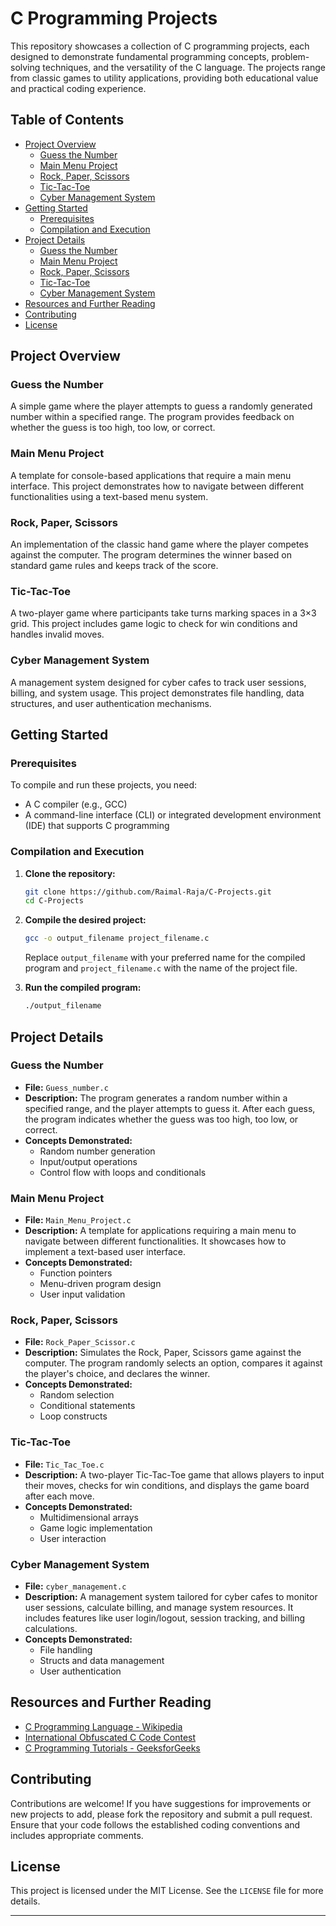 # C Programming Projects

This repository showcases a collection of C programming projects, each designed to demonstrate fundamental programming concepts, problem-solving techniques, and the versatility of the C language. The projects range from classic games to utility applications, providing both educational value and practical coding experience.

## Table of Contents

- [Project Overview](#project-overview)
  - [Guess the Number](#guess-the-number)
  - [Main Menu Project](#main-menu-project)
  - [Rock, Paper, Scissors](#rock-paper-scissors)
  - [Tic-Tac-Toe](#tic-tac-toe)
  - [Cyber Management System](#cyber-management-system)
- [Getting Started](#getting-started)
  - [Prerequisites](#prerequisites)
  - [Compilation and Execution](#compilation-and-execution)
- [Project Details](#project-details)
  - [Guess the Number](#guess-the-number-1)
  - [Main Menu Project](#main-menu-project-1)
  - [Rock, Paper, Scissors](#rock-paper-scissors-1)
  - [Tic-Tac-Toe](#tic-tac-toe-1)
  - [Cyber Management System](#cyber-management-system-1)
- [Resources and Further Reading](#resources-and-further-reading)
- [Contributing](#contributing)
- [License](#license)

## Project Overview

### Guess the Number

A simple game where the player attempts to guess a randomly generated number within a specified range. The program provides feedback on whether the guess is too high, too low, or correct.

### Main Menu Project

A template for console-based applications that require a main menu interface. This project demonstrates how to navigate between different functionalities using a text-based menu system.

### Rock, Paper, Scissors

An implementation of the classic hand game where the player competes against the computer. The program determines the winner based on standard game rules and keeps track of the score.

### Tic-Tac-Toe

A two-player game where participants take turns marking spaces in a 3×3 grid. This project includes game logic to check for win conditions and handles invalid moves.

### Cyber Management System

A management system designed for cyber cafes to track user sessions, billing, and system usage. This project demonstrates file handling, data structures, and user authentication mechanisms.

## Getting Started

### Prerequisites

To compile and run these projects, you need:

- A C compiler (e.g., GCC)
- A command-line interface (CLI) or integrated development environment (IDE) that supports C programming

### Compilation and Execution

1. **Clone the repository:**

   ```bash
   git clone https://github.com/Raimal-Raja/C-Projects.git
   cd C-Projects
   ```

2. **Compile the desired project:**

   ```bash
   gcc -o output_filename project_filename.c
   ```

   Replace `output_filename` with your preferred name for the compiled program and `project_filename.c` with the name of the project file.

3. **Run the compiled program:**

   ```bash
   ./output_filename
   ```

## Project Details

### Guess the Number

- **File:** `Guess_number.c`
- **Description:** The program generates a random number within a specified range, and the player attempts to guess it. After each guess, the program indicates whether the guess was too high, too low, or correct.
- **Concepts Demonstrated:**
  - Random number generation
  - Input/output operations
  - Control flow with loops and conditionals

### Main Menu Project

- **File:** `Main_Menu_Project.c`
- **Description:** A template for applications requiring a main menu to navigate between different functionalities. It showcases how to implement a text-based user interface.
- **Concepts Demonstrated:**
  - Function pointers
  - Menu-driven program design
  - User input validation

### Rock, Paper, Scissors

- **File:** `Rock_Paper_Scissor.c`
- **Description:** Simulates the Rock, Paper, Scissors game against the computer. The program randomly selects an option, compares it against the player's choice, and declares the winner.
- **Concepts Demonstrated:**
  - Random selection
  - Conditional statements
  - Loop constructs

### Tic-Tac-Toe

- **File:** `Tic_Tac_Toe.c`
- **Description:** A two-player Tic-Tac-Toe game that allows players to input their moves, checks for win conditions, and displays the game board after each move.
- **Concepts Demonstrated:**
  - Multidimensional arrays
  - Game logic implementation
  - User interaction

### Cyber Management System

- **File:** `cyber_management.c`
- **Description:** A management system tailored for cyber cafes to monitor user sessions, calculate billing, and manage system resources. It includes features like user login/logout, session tracking, and billing calculations.
- **Concepts Demonstrated:**
  - File handling
  - Structs and data management
  - User authentication

## Resources and Further Reading

- [C Programming Language - Wikipedia](https://en.wikipedia.org/wiki/C_(programming_language))
- [International Obfuscated C Code Contest](https://en.wikipedia.org/wiki/International_Obfuscated_C_Code_Contest)
- [C Programming Tutorials - GeeksforGeeks](https://www.geeksforgeeks.org/c-programming-language/)

## Contributing

Contributions are welcome! If you have suggestions for improvements or new projects to add, please fork the repository and submit a pull request. Ensure that your code follows the established coding conventions and includes appropriate comments.

## License

This project is licensed under the MIT License. See the `LICENSE` file for more details.

---
